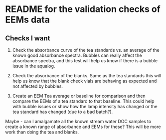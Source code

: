 README for the validation checks of EEMs data
=============================================

## Checks I want
1. Check the absorbance curve of the tea standards vs. an average of the known good absorbance spectra. Bubbles can really affect the absorbance spectra, and this test will help us know if there is a bubble issue in the aqualog.

2. Check the absorbance of the blanks. Same as the tea standards this will help us know that the blank check vials are behaving as expected and not affected by bubbles.

3. Create an EEM Tea average or baseline for comparison and then compare the EEMs of a tea standard to that baseline. This could help with bubble issues or show how the lamp intensity has changed or the tea standard has changed (due to a bad batch?). 



Maybe - can I amalgamate all the known stream water DOC samples to create a known range of absorbance and EEMs for these? This will be more work than doing the tea and blanks.

